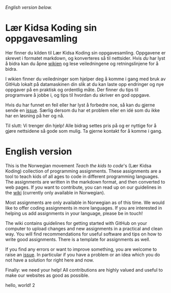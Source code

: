 _English version below._


# Lær Kidsa Koding sin oppgavesamling

Her finner du kilden til Lær Kidsa Koding sin oppgavesamling. Oppgavene er
skrevet i formatet markdown, og konverteres så til nettsider. Hvis _du_ har lyst
å bidra kan du åpne [wikien](https://github.com/kodeklubben/oppgaver/wiki) og
lese veiledningene og retningslinjene for å bidra.

I wikien finner du veiledninger som hjelper deg å komme i gang med bruk av
GitHub lokalt på datamaskinen din slik at du kan laste opp endringer og nye
oppgaver på en praktisk og ordentlig måte. Der finner du tips til programvare å
jobbe i, og tips til hvordan du skriver en god oppgave.

Hvis du har funnet en feil eller har lyst å forbedre noe, så kan du gjerne sende
en [issue](//github.com/kodeklubben/oppgaver/issues). Særlig dersom du har et
problem eller en idé som du ikke har en løsning på her og nå.

Til slutt: Vi trenger din hjelp! Alle bidrag settes pris på og er nyttige for å
gjøre nettsidene så gode som mulig. Ta gjerne kontakt for å komme i gang.


# English version

This is the Norwegian movement _Teach the kids to code_'s (Lær Kidsa Koding)
collection of programming assignments. These assignments are a tool to teach
kids of all ages to code in different programming languages. The assignments are
written in the markdown format, and then converted to web pages. If _you_ want
to contribute, you can read up on our guidelines in the
[wiki](https://github.com/kodeklubben/oppgaver/wiki) (currently only available
in Norwegian).

Most assignments are only available in Norwegian as of this time. We would like
to offer coding assignments in more languages. If you are interested in helping
us add assignments in your language, please be in touch!

The wiki contains guidelines for getting started with GitHub on your computer to
upload changes and new assignments in a practical and clean way. You will find
recommendations for useful software and tips on how to write good assignments.
There is a template for assignments as well.

If you find any errors or want to improve something, you are welcome to raise an
[issue](//github.com/kodeklubben/oppgaver/issues). In particular if you have a
problem or an idea which you do not have a solution for right here and now.

Finally: we need your help! All contributions are highly valued and useful to
make our websites as good as possible.

hello, world! 2
